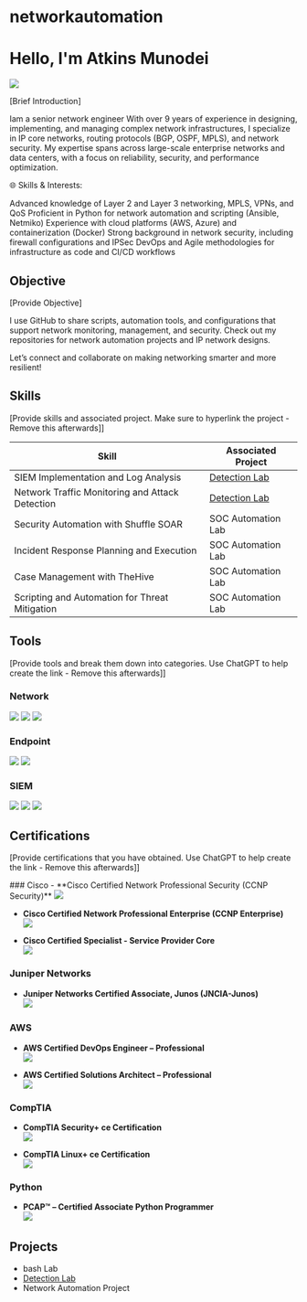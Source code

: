 # networkautomation

# Hello, I'm Atkins Munodei
<a href="www.linkedin.com/in/atkins-munodei-7a514a51"><img src="https://img.shields.io/badge/-LinkedIn-0072b1?&style=for-the-badge&logo=linkedin&logoColor=white" /></a>

[Brief Introduction]

Iam a senior network engineer With over 9 years of experience in designing, implementing, and managing complex network infrastructures, I specialize in IP core networks, routing protocols (BGP, OSPF, MPLS), and network security. My expertise spans across large-scale enterprise networks and data centers, with a focus on reliability, security, and performance optimization.

🌐 Skills & Interests:

Advanced knowledge of Layer 2 and Layer 3 networking, MPLS, VPNs, and QoS
Proficient in Python for network automation and scripting (Ansible, Netmiko)
Experience with cloud platforms (AWS, Azure) and containerization (Docker)
Strong background in network security, including firewall configurations and IPSec
DevOps and Agile methodologies for infrastructure as code and CI/CD workflows

## Objective
[Provide Objective]

I use GitHub to share scripts, automation tools, and configurations that support network monitoring, management, and security. Check out my repositories for network automation projects and IP network designs.

Let’s connect and collaborate on making networking smarter and more resilient!

## Skills
[Provide skills and associated project. Make sure to hyperlink the project - Remove this afterwards]]

| Skill                                         | Associated Project         |
|-----------------------------------------------|----------------------------|
| SIEM Implementation and Log Analysis          | <a href="https://google.com">Detection Lab</a>|
| Network Traffic Monitoring and Attack Detection | <a href="[https://google.com](https://github.com/amunodei/networkautomation1/tree/main)">Detection Lab</a>|
| Security Automation with Shuffle SOAR         | SOC Automation Lab|
| Incident Response Planning and Execution      | SOC Automation Lab|
| Case Management with TheHive                  | SOC Automation Lab|
| Scripting and Automation for Threat Mitigation | SOC Automation Lab|

## Tools
[Provide tools and break them down into categories. Use ChatGPT to help create the link - Remove this afterwards]]

### Network
<div>
    <img src="https://img.shields.io/badge/-Wireshark-1679A7?&style=for-the-badge&logo=Wireshark&logoColor=white" />
    <img src="https://img.shields.io/badge/-Suricata-EF3B2D?&style=for-the-badge&logo=Suricata&logoColor=white" />
    <img src="https://img.shields.io/badge/-Zeek-777BB4?&style=for-the-badge&logo=Zeek&logoColor=white" />
</div>

### Endpoint
<div>
    <img src="https://img.shields.io/badge/-Microsoft_Defender_for_Endpoint-00A4EF?&style=for-the-badge&logo=Microsoft&logoColor=white" />
    <img src="https://img.shields.io/badge/-Velociraptor-4B275F?&style=for-the-badge&logo=Velociraptor&logoColor=white" />
</div>

### SIEM
<div>
    <img src="https://img.shields.io/badge/-Microsoft_Sentinel-0078D4?&style=for-the-badge&logo=Microsoft&logoColor=white" />
    <img src="https://img.shields.io/badge/-Splunk-000000?&style=for-the-badge&logo=Splunk&logoColor=white" />
    <img src="https://img.shields.io/badge/-Elastic-005571?&style=for-the-badge&logo=Elastic&logoColor=white" />
</div>

## Certifications
[Provide certifications that you have obtained. Use ChatGPT to help create the link - Remove this afterwards]]
<div>
### Cisco
- **Cisco Certified Network Professional Security (CCNP Security)**  
  <image src="https://img.shields.io/badge/-CCNP_Security-1BA0D7?style=for-the-badge&logo=Cisco&logoColor=white"/>

- **Cisco Certified Network Professional Enterprise (CCNP Enterprise)**  
  <image src="https://img.shields.io/badge/-CCNP_Enterprise-1BA0D7?style=for-the-badge&logo=Cisco&logoColor=white"/>

- **Cisco Certified Specialist - Service Provider Core**  
  <image src="https://img.shields.io/badge/-Cisco_Specialist_Service_Provider_Core-1BA0D7?style=for-the-badge&logo=Cisco&logoColor=white"/>

### Juniper Networks
- **Juniper Networks Certified Associate, Junos (JNCIA-Junos)**  
  <image src="https://img.shields.io/badge/-JNCIA_Junos-0074BE?style=for-the-badge&logo=Juniper_Networks&logoColor=white"/>

### AWS
- **AWS Certified DevOps Engineer – Professional**  
  <image src="https://img.shields.io/badge/-AWS_DevOps_Engineer_Professional-FF9900?style=for-the-badge&logo=Amazon-AWS&logoColor=white"/>

- **AWS Certified Solutions Architect – Professional**  
  <image src="https://img.shields.io/badge/-AWS_Solutions_Architect_Professional-FF9900?style=for-the-badge&logo=Amazon-AWS&logoColor=white"/>

### CompTIA
- **CompTIA Security+ ce Certification**  
  <image src="https://img.shields.io/badge/-Security%2B-FF0000?style=for-the-badge&logo=CompTIA&logoColor=white"/>

- **CompTIA Linux+ ce Certification**  
  <image src="https://img.shields.io/badge/-Linux%2B-FF0000?style=for-the-badge&logo=CompTIA&logoColor=white"/>

### Python
- **PCAP™ – Certified Associate Python Programmer**  
  <image src="https://img.shields.io/badge/-PCAP_Python_Associate-3776AB?style=for-the-badge&logo=Python&logoColor=white"/>

</div>

## Projects
- bash Lab
-  <a href="[https://google.com](https://github.com/amunodei/networkautomation1/tree/main)">Detection Lab</a>
- Network  Automation Project
